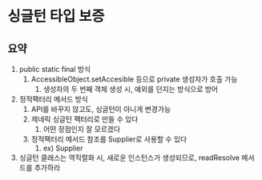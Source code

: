 # 싱글턴 타입 보증

## 요약
1. public static final 방식
   1. AccessibleObject.setAccesible 등으로 private 생성자가 호출 가능
      1. 생성자의 두 번째 객체 생성 시, 예외를 던지는 방식으로 방어
2. 정적팩터리 메서드 방식
   1. API를 바꾸지 않고도, 싱글턴이 아니게 변경가능
   2. 제네릭 싱글턴 팩터리로 만들 수 있다
      1. 어떤 장점인지 잘 모르겠다
   3. 정적팩터리 메서드 참조를 Supplier로 사용할 수 있다
      1. ex) Supplier<Elvis> 
3. 싱글턴 클래스는 역직렬화 시, 새로운 인스턴스가 생성되므로, readResolve 메서드를 추가하라